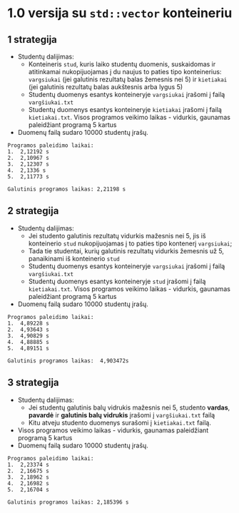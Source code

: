 # 1.0 versija su ```std::vector``` konteineriu
## 1 strategija
- Studentų dalijimas:
  - Konteineris ```stud```, kuris laiko studentų duomenis, suskaidomas ir atitinkamai nukopijuojamas į du naujus to paties tipo konteinerius: 
  ```vargsiukai``` (jei galutinis rezultatų balas žemesnis nei 5) ir ```kietiakai``` (jei galutinis rezultatų balas aukštesnis arba lygus 5) 
  - Studentų duomenys esantys konteineryje ```vargsiukai``` įrašomi į failą ```vargšiukai.txt```
  - Studentų duomenys esantys konteineryje ```kietiakai``` įrašomi į failą ```kietiakai.txt```.
  Visos programos veikimo laikas - vidurkis, gaunamas paleidžiant programą 5 kartus
- Duomenų failą sudaro 10000 studentų įrašų.
```shell
Programos paleidimo laikai:
1.  2,12192 s
2.  2,10967 s
3.  2,12307 s
4.  2,1336 s
5.  2,11773 s

Galutinis programos laikas: 2,21198 s
```
## 2 strategija
- Studentų dalijimas:
  - Jei studento galutinis rezultatų vidurkis mažesnis nei 5, jis iš konteinerio ```stud``` nukopijuojamas į to paties tipo kontenerį ```vargsiukai```;
  - Tada tie studentai, kurių galutinis rezultatų vidurkis žemesnis už 5, panaikinami iš konteinerio ```stud```
  - Studentų duomenys esantys konteineryje ```vargsiukai``` įrašomi į failą ```vargšiukai.txt```
  - Studentų duomenys esantys konteineryje ```stud``` įrašomi į failą ```kietiakai.txt```.
  Visos programos veikimo laikas - vidurkis, gaunamas paleidžiant programą 5 kartus
- Duomenų failą sudaro 10000 studentų įrašų.
```shell
Programos paleidimo laikai:
1.  4,89228 s
2.  4,93643 s
3.  4,90829 s
4.  4,88885 s
5.  4,89151 s

Galutinis programos laikas:  4,903472s
```
## 3 strategija
- Studentų dalijimas:
  - Jei studentų galutinis balų vidrukis mažesnis nei 5, studento **vardas**, **pavardė** ir **galutinis balų vidrukis** įrašomi į ```vargšiukai.txt``` failą
  - Kitu atveju studento duomenys surašomi į ```kietiakai.txt``` failą.
- Visos programos veikimo laikas - vidurkis, gaunamas paleidžiant programą 5 kartus
- Duomenų failą sudaro 10000 studentų įrašų.
```shell
Programos paleidimo laikai:
1.  2,23374 s
2.  2,16675 s
3.  2,18962 s
4.  2,16982 s
5.  2,16704 s

Galutinis programos laikas: 2,185396 s
```
